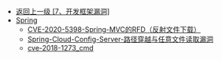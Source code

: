- [返回上一级 [7、开发框架漏洞]](/7、开发框架漏洞)
- [Spring](/7、开发框架漏洞/Spring/)
  - [CVE-2020-5398-Spring-MVC的RFD（反射文件下载）](/7、开发框架漏洞/Spring/CVE-2020-5398-Spring-MVC的RFD（反射文件下载）.md)
  - [Spring-Cloud-Config-Server-路径穿越与任意文件读取漏洞](/7、开发框架漏洞/Spring/Spring-Cloud-Config-Server-路径穿越与任意文件读取漏洞.md)
  - [cve-2018-1273_cmd](/7、开发框架漏洞/Spring/cve-2018-1273_cmd.md)
